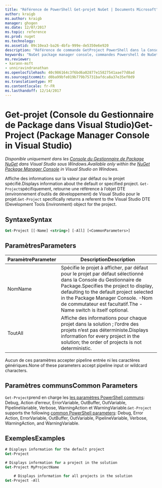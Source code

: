 ```yaml
---
title: "Référence de PowerShell Get-projet NuGet | Documents Microsoft"
author: kraigb
ms.author: kraigb
manager: ghogen
ms.date: 12/07/2017
ms.topic: reference
ms.prod: nuget
ms.technology: 
ms.assetid: 09c10ea3-ba26-4bfa-999e-de5350e6e920
description: "Référence de commande GetProject PowerShell dans la Console du Gestionnaire de Package NuGet dans Visual Studio."
keywords: "NuGet package manager console, commandes Powershell de NuGet, référence NuGet Powershell, Get-projet"
ms.reviewer:
- karann-msft
- unniravindranathan
ms.openlocfilehash: 40c986164c3f6bd6a02877e15827541aae77d8ad
ms.sourcegitcommit: d0ba99bfe019b779b75731bafdca8a37e35ef0d9
ms.translationtype: MT
ms.contentlocale: fr-FR
ms.lasthandoff: 12/14/2017
---
```

# <a name="get-project-package-manager-console-in-visual-studio"></a><span data-ttu-id="4c53e-104">Get-projet (Console du Gestionnaire de Package dans Visual Studio)</span><span class="sxs-lookup"><span data-stu-id="4c53e-104">Get-Project (Package Manager Console in Visual Studio)</span></span>

<span data-ttu-id="4c53e-105">*Disponible uniquement dans les [Console du Gestionnaire de Package NuGet](Package-Manager-Console.md) dans Visual Studio sous Windows.*</span><span class="sxs-lookup"><span data-stu-id="4c53e-105">*Available only within the [NuGet Package Manager Console](Package-Manager-Console.md) in Visual Studio on Windows.*</span></span>

<span data-ttu-id="4c53e-106">Affiche des informations sur la valeur par défaut ou le projet spécifié.</span><span class="sxs-lookup"><span data-stu-id="4c53e-106">Displays information about the default or specified project.</span></span> <span data-ttu-id="4c53e-107">`Get-Project`spécifiquement, retourne une référence à l’objet DTE (environnement d’outils de développement) de Visual Studio pour le projet.</span><span class="sxs-lookup"><span data-stu-id="4c53e-107">`Get-Project` specifically returns a referent to the Visual Studio DTE (Development Tools Environment) object for the project.</span></span>

## <a name="syntax"></a><span data-ttu-id="4c53e-108">Syntaxe</span><span class="sxs-lookup"><span data-stu-id="4c53e-108">Syntax</span></span>

```ps
Get-Project [[-Name] <string>] [-All] [<CommonParameters>]
```

## <a name="parameters"></a><span data-ttu-id="4c53e-109">Paramètres</span><span class="sxs-lookup"><span data-stu-id="4c53e-109">Parameters</span></span>

| <span data-ttu-id="4c53e-110">Paramètre</span><span class="sxs-lookup"><span data-stu-id="4c53e-110">Parameter</span></span> | <span data-ttu-id="4c53e-111">Description</span><span class="sxs-lookup"><span data-stu-id="4c53e-111">Description</span></span> |
| --- | --- |
| <span data-ttu-id="4c53e-112">Nom</span><span class="sxs-lookup"><span data-stu-id="4c53e-112">Name</span></span> | <span data-ttu-id="4c53e-113">Spécifie le projet à afficher, par défaut pour le projet par défaut sélectionné dans la Console du Gestionnaire de Package.</span><span class="sxs-lookup"><span data-stu-id="4c53e-113">Specifies the project to display, defaulting to the default project selected in the Package Manager Console.</span></span> <span data-ttu-id="4c53e-114">-Nom de commutateur est facultatif.</span><span class="sxs-lookup"><span data-stu-id="4c53e-114">The -Name switch is itself optional.</span></span> |
| <span data-ttu-id="4c53e-115">Tout</span><span class="sxs-lookup"><span data-stu-id="4c53e-115">All</span></span> | <span data-ttu-id="4c53e-116">Affiche des informations pour chaque projet dans la solution ; l’ordre des projets n’est pas déterministe.</span><span class="sxs-lookup"><span data-stu-id="4c53e-116">Displays information for every project in the solution; the order of projects is not deterministic.</span></span> |

<span data-ttu-id="4c53e-117">Aucun de ces paramètres accepter pipeline entrée ni les caractères génériques.</span><span class="sxs-lookup"><span data-stu-id="4c53e-117">None of these parameters accept pipeline input or wildcard characters.</span></span>

## <a name="common-parameters"></a><span data-ttu-id="4c53e-118">Paramètres communs</span><span class="sxs-lookup"><span data-stu-id="4c53e-118">Common Parameters</span></span>

<span data-ttu-id="4c53e-119">`Get-Project`prend en charge les [les paramètres PowerShell communs](http://go.microsoft.com/fwlink/?LinkID=113216): Debug, Action d’erreur, ErrorVariable, OutBuffer, OutVariable, PipelineVariable, Verbose, WarningAction et WarningVariable.</span><span class="sxs-lookup"><span data-stu-id="4c53e-119">`Get-Project` supports the following [common PowerShell parameters](http://go.microsoft.com/fwlink/?LinkID=113216): Debug, Error Action, ErrorVariable, OutBuffer, OutVariable, PipelineVariable, Verbose, WarningAction, and WarningVariable.</span></span>

## <a name="examples"></a><span data-ttu-id="4c53e-120">Exemples</span><span class="sxs-lookup"><span data-stu-id="4c53e-120">Examples</span></span>

```ps
# Displays information for the default project
Get-Project

# Displays information for a project in the solution
Get-Project MyProjectName

    # Displays information for all projects in the solution
Get-Project -All
```